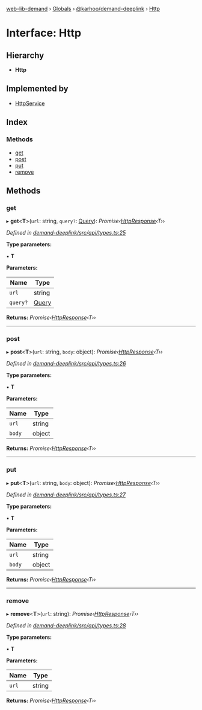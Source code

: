 [web-lib-demand](../README.md) › [Globals](../globals.md) › [@karhoo/demand-deeplink](../modules/_karhoo_demand_deeplink.md) › [Http](_karhoo_demand_deeplink.http.md)

# Interface: Http

## Hierarchy

* **Http**

## Implemented by

* [HttpService](../classes/_karhoo_demand_deeplink.httpservice.md)

## Index

### Methods

* [get](_karhoo_demand_deeplink.http.md#get)
* [post](_karhoo_demand_deeplink.http.md#post)
* [put](_karhoo_demand_deeplink.http.md#put)
* [remove](_karhoo_demand_deeplink.http.md#remove)

## Methods

###  get

▸ **get**<**T**>(`url`: string, `query?`: [Query](../modules/_karhoo_demand_deeplink.md#query)): *Promise‹[HttpResponse](../modules/_karhoo_demand_deeplink.md#httpresponse)‹T››*

*Defined in [demand-deeplink/src/api/types.ts:25](https://github.com/karhoo/web-lib-demand/blob/4e5326f/packages/demand-deeplink/src/api/types.ts#L25)*

**Type parameters:**

▪ **T**

**Parameters:**

Name | Type |
------ | ------ |
`url` | string |
`query?` | [Query](../modules/_karhoo_demand_deeplink.md#query) |

**Returns:** *Promise‹[HttpResponse](../modules/_karhoo_demand_deeplink.md#httpresponse)‹T››*

___

###  post

▸ **post**<**T**>(`url`: string, `body`: object): *Promise‹[HttpResponse](../modules/_karhoo_demand_deeplink.md#httpresponse)‹T››*

*Defined in [demand-deeplink/src/api/types.ts:26](https://github.com/karhoo/web-lib-demand/blob/4e5326f/packages/demand-deeplink/src/api/types.ts#L26)*

**Type parameters:**

▪ **T**

**Parameters:**

Name | Type |
------ | ------ |
`url` | string |
`body` | object |

**Returns:** *Promise‹[HttpResponse](../modules/_karhoo_demand_deeplink.md#httpresponse)‹T››*

___

###  put

▸ **put**<**T**>(`url`: string, `body`: object): *Promise‹[HttpResponse](../modules/_karhoo_demand_deeplink.md#httpresponse)‹T››*

*Defined in [demand-deeplink/src/api/types.ts:27](https://github.com/karhoo/web-lib-demand/blob/4e5326f/packages/demand-deeplink/src/api/types.ts#L27)*

**Type parameters:**

▪ **T**

**Parameters:**

Name | Type |
------ | ------ |
`url` | string |
`body` | object |

**Returns:** *Promise‹[HttpResponse](../modules/_karhoo_demand_deeplink.md#httpresponse)‹T››*

___

###  remove

▸ **remove**<**T**>(`url`: string): *Promise‹[HttpResponse](../modules/_karhoo_demand_deeplink.md#httpresponse)‹T››*

*Defined in [demand-deeplink/src/api/types.ts:28](https://github.com/karhoo/web-lib-demand/blob/4e5326f/packages/demand-deeplink/src/api/types.ts#L28)*

**Type parameters:**

▪ **T**

**Parameters:**

Name | Type |
------ | ------ |
`url` | string |

**Returns:** *Promise‹[HttpResponse](../modules/_karhoo_demand_deeplink.md#httpresponse)‹T››*
